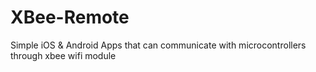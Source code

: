 # XBee-Remote
Simple iOS &amp; Android Apps that can communicate with microcontrollers through xbee wifi module
